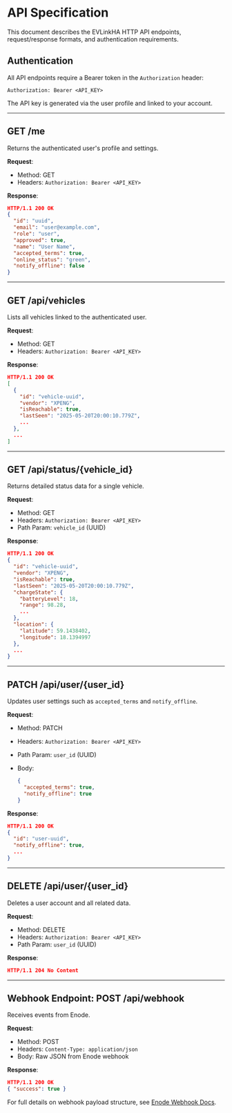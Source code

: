 # API Specification

This document describes the EVLinkHA HTTP API endpoints, request/response formats, and authentication requirements.

## Authentication

All API endpoints require a Bearer token in the `Authorization` header:

```
Authorization: Bearer <API_KEY>
```

The API key is generated via the user profile and linked to your account.

---

## GET /me

Returns the authenticated user's profile and settings.

**Request**:

* Method: GET
* Headers: `Authorization: Bearer <API_KEY>`

**Response**:

```json
HTTP/1.1 200 OK
{
  "id": "uuid",
  "email": "user@example.com",
  "role": "user",
  "approved": true,
  "name": "User Name",
  "accepted_terms": true,
  "online_status": "green",
  "notify_offline": false
}
```

---

## GET /api/vehicles

Lists all vehicles linked to the authenticated user.

**Request**:

* Method: GET
* Headers: `Authorization: Bearer <API_KEY>`

**Response**:

```json
HTTP/1.1 200 OK
[
  {
    "id": "vehicle-uuid",
    "vendor": "XPENG",
    "isReachable": true,
    "lastSeen": "2025-05-20T20:00:10.779Z",
    ...
  },
  ...
]
```

---

## GET /api/status/{vehicle\_id}

Returns detailed status data for a single vehicle.

**Request**:

* Method: GET
* Headers: `Authorization: Bearer <API_KEY>`
* Path Param: `vehicle_id` (UUID)

**Response**:

```json
HTTP/1.1 200 OK
{
  "id": "vehicle-uuid",
  "vendor": "XPENG",
  "isReachable": true,
  "lastSeen": "2025-05-20T20:00:10.779Z",
  "chargeState": {
    "batteryLevel": 18,
    "range": 98.28,
    ...
  },
  "location": {
    "latitude": 59.1438402,
    "longitude": 18.1394997
  },
  ...
}
```

---

## PATCH /api/user/{user\_id}

Updates user settings such as `accepted_terms` and `notify_offline`.

**Request**:

* Method: PATCH
* Headers: `Authorization: Bearer <API_KEY>`
* Path Param: `user_id` (UUID)
* Body:

  ```json
  {
    "accepted_terms": true,
    "notify_offline": true
  }
  ```

**Response**:

```json
HTTP/1.1 200 OK
{
  "id": "user-uuid",
  "notify_offline": true,
  ...
}
```

---

## DELETE /api/user/{user\_id}

Deletes a user account and all related data.

**Request**:

* Method: DELETE
* Headers: `Authorization: Bearer <API_KEY>`
* Path Param: `user_id` (UUID)

**Response**:

```json
HTTP/1.1 204 No Content
```

---

## Webhook Endpoint: POST /api/webhook

Receives events from Enode.

**Request**:

* Method: POST
* Headers: `Content-Type: application/json`
* Body: Raw JSON from Enode webhook

**Response**:

```json
HTTP/1.1 200 OK
{ "success": true }
```

For full details on webhook payload structure, see [Enode Webhook Docs](https://docs.enode.com).
